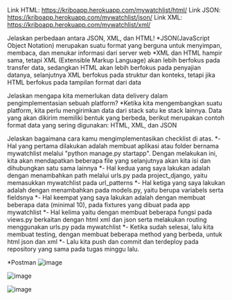 Link HTML: https://kriboapp.herokuapp.com/mywatchlist/html/
Link JSON: https://kriboapp.herokuapp.com/mywatchlist/json/
Link XML: https://kriboapp.herokuapp.com/mywatchlist/xml/

Jelaskan perbedaan antara JSON, XML, dan HTML!
*JSON(JavaScript Object Notation) merupakan suatu format yang berguna untuk menyimpan, membaca, dan menukar informasi dari server web
*XML dan HTML hampir sama, tetapi XML (Extensible Markup Language) akan lebih berfokus pada transfer data, sedangkan HTML akan lebih berfokus pada penyajian datanya, selanjutnya XML berfokus pada struktur dan konteks, tetapi jika HTML berfokus pada tampilan format dari data

Jelaskan mengapa kita memerlukan data delivery dalam pengimplementasian sebuah platform?
*Ketika kita mengembangkan suatu platform, kita perlu mengirimkan data dari stack satu ke stack lainnya. Data yang akan dikirim memiliki bentuk yang berbeda, berikut merupakan contoh format data yang sering digunakan: HTML, XML, dan JSON

Jelaskan bagaimana cara kamu mengimplementasikan checklist di atas.
*- Hal yang pertama dilakukan adalah membuat aplikasi atau folder bernama mywatchlist melalui "python manage.py startapp". Dengan melakukan ini, kita akan mendapatkan beberapa file yang selanjutnya akan kita isi dan dihubungkan satu sama lainnya
*- Hal kedua yang saya lakukan adalah dengan menambahkan path melalui urls.py pada project_django, yaitu memasukkan mywatchlist pada url_patterns
*- Hal ketiga yang saya lakukan adalah dengan menambahkan pada models.py, yaitu berupa variabels serta fieldsnya
*- Hal keempat yang saya lakukan adalah dengan membuat beberapa data (minimal 10), pada fixtures yang dibuat pada app mywatchlist
*- Hal kelima yaitu dengan membuat beberapa fungsi pada views.py berkaitan dengan html xml dan json serta melakukan routing menggunakan urls.py pada mywatchlist
*- Ketika sudah selesai, lalu kita membuat testing, dengan membuat beberapa method yang berbeda, untuk html json dan xml
*- Lalu kita push dan commit dan terdeploy pada repository yang sama pada tugas minggu lalu.

*Postman
![image](https://user-images.githubusercontent.com/88359990/191558757-7e488f20-f91b-4de4-9f27-8052ad606310.png)

![image](https://user-images.githubusercontent.com/88359990/191558779-28c7491b-4f2a-4e2b-ac77-d2f892e6af84.png)

![image](https://user-images.githubusercontent.com/88359990/191559641-da5a5c75-024b-49bc-a2fc-dea6f9419932.png)


